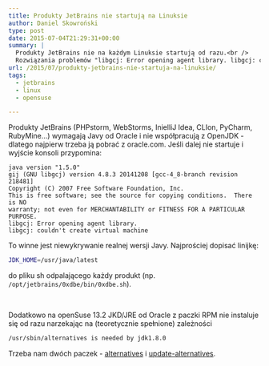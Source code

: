 ```yaml
---
title: Produkty JetBrains nie startują na Linuksie
author: Daniel Skowroński
type: post
date: 2015-07-04T21:29:31+00:00
summary: |
  Produkty JetBrains nie na każdym Linuksie startują od razu.<br />
  Rozwiązania problemów "libgcj: Error opening agent library. libgcj: couldn't create virtual machine" na Linuksach i "/usr/sbin/alternatives is needed by jdk1.8.0" na openSuse.
url: /2015/07/produkty-jetbrains-nie-startuja-na-linuksie/
tags:
  - jetbrains
  - linux
  - opensuse

---
```

Produkty JetBrains (PHPstorm, WebStorms, InielliJ Idea, CLIon, PyCharm, RubyMine...) wymagają Javy od Oracle i nie współpracują z OpenJDK - dlatego najpierw trzeba ją pobrać z oracle.com. Jeśli dalej nie startuje i wyjście konsoli przypomina:

```
java version "1.5.0"
gij (GNU libgcj) version 4.8.3 20141208 [gcc-4_8-branch revision 218481]
Copyright (C) 2007 Free Software Foundation, Inc.
This is free software; see the source for copying conditions.  There is NO
warranty; not even for MERCHANTABILITY or FITNESS FOR A PARTICULAR PURPOSE.
libgcj: Error opening agent library.
libgcj: couldn't create virtual machine
```


To winne jest niewykrywanie realnej wersji Javy. Najprościej dopisać linijkę:

```bash
JDK_HOME=/usr/java/latest
```


do pliku sh odpalającego każdy produkt (np. `/opt/jetbrains/0xdbe/bin/0xdbe.sh`).

&nbsp;

Dodatkowo na openSuse 13.2 JKD/JRE od Oracle z paczki RPM nie instaluje się od razu  narzekając na (teoretycznie spełnione) zależności

```bash
/usr/sbin/alternatives is needed by jdk1.8.0
```


Trzeba nam dwóch paczek - [alternatives][1] i [update-alternatives][2].

 [1]: http://software.opensuse.org/package/alternatives
 [2]: http://software.opensuse.org/package/update-alternatives